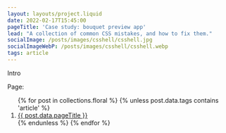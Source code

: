 ```yaml
---
layout: layouts/project.liquid
date: 2022-02-17T15:45:00
pageTitle: 'Case study: bouquet preview app'
lead: "A collection of common CSS mistakes, and how to fix them."
socialImage: /posts/images/csshell/csshell.jpg
socialImageWebP: /posts/images/csshell/csshell.webp
tags: article
---
```


Intro

Page:
<ol>
{% for post in collections.floral %}
{% unless post.data.tags contains 'article' %}
  <li><a href="{{ post.url | url }}">{{ post.data.pageTitle }}</a></li>
{% endunless %}
{% endfor %}
</ol>
